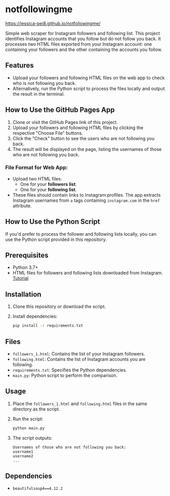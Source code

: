 # notfollowingme
https://jessica-pei8.github.io/notfollowingme/

Simple web scraper for Instagram followers and following list. This project identifies Instagram accounts that you follow but do not follow you back. It processes two HTML files exported from your Instagram account: one containing your followers and the other containing the accounts you follow.

## Features
- Upload your followers and following HTML files on the web app to check who is not following you back.
- Alternatively, run the Python script to process the files locally and output the result in the terminal.

## How to Use the GitHub Pages App
1. Clone or visit the GitHub Pages link of this project.
2. Upload your followers and following HTML files by clicking the respective "Choose File" buttons.
3. Click the "Check" button to see the users who are not following you back.
4. The result will be displayed on the page, listing the usernames of those who are not following you back.

### File Format for Web App:
- Upload two HTML files:
  - One for your **followers list**.
  - One for your **following list**.
- These files should contain links to Instagram profiles. The app extracts Instagram usernames from `a` tags containing `instagram.com` in the `href` attribute.

## How to Use the Python Script
If you'd prefer to process the follower and following lists locally, you can use the Python script provided in this repository.

## Prerequisites
- Python 3.7+
- HTML files for followers and following lists downloaded from Instagram. [Tutorial](https://help.instagram.com/181231772500920?helpref=about_content)

## Installation

1. Clone this repository or download the script.
2. Install dependencies:

   ```bash
   pip install -r requirements.txt
   ```

## Files
- `followers_1.html`: Contains the list of your Instagram followers.
- `following.html`: Contains the list of Instagram accounts you are following.
- `requirements.txt`: Specifies the Python dependencies.
- `main.py`: Python script to perform the comparison.

## Usage

1. Place the `followers_1.html` and `following.html` files in the same directory as the script.
2. Run the script:

   ```bash
   python main.py
   ```

3. The script outputs:

   ```
   Usernames of those who are not following you back:
   username1
   username2
   ...
   ```

## Dependencies
- `beautifulsoup4==4.12.2`
